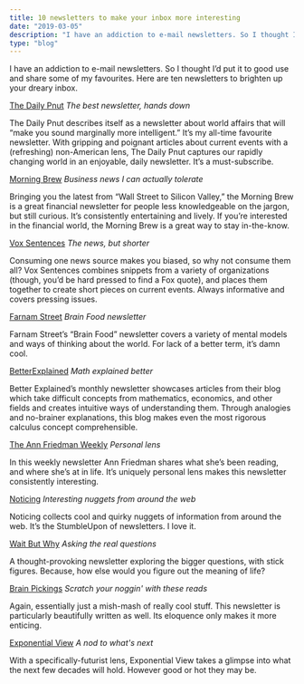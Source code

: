 ```yaml
---
title: 10 newsletters to make your inbox more interesting
date: "2019-03-05"
description: "I have an addiction to e-mail newsletters. So I thought I’d put it to good use and share some of my favourites. Here are ten newsletters to brighten up your dreary inbox."
type: "blog"
---
```


I have an addiction to e-mail newsletters. So I thought I’d put it to good use and share some of my favourites. Here are ten newsletters to brighten up your dreary inbox.

[The Daily Pnut](https://www.dailypnut.com/)
*The best newsletter, hands down*

The Daily Pnut describes itself as a newsletter about world affairs that will “make you sound marginally more intelligent.” It’s my all-time favourite newsletter. With gripping and poignant articles about current events with a (refreshing) non-American lens, The Daily Pnut captures our rapidly changing world in an enjoyable, daily newsletter. It’s a must-subscribe.

[Morning Brew](https://www.morningbrew.com/)
*Business news I can actually tolerate*

Bringing you the latest from “Wall Street to Silicon Valley,” the Morning Brew is a great financial newsletter for people less knowledgeable on the jargon, but still curious. It’s consistently entertaining and lively. If you’re interested in the financial world, the Morning Brew is a great way to stay in-the-know.

[Vox Sentences](https://www.vox.com/vox-sentences)
*The news, but shorter*

Consuming one news source makes you biased, so why not consume them all? Vox Sentences combines snippets from a variety of organizations (though, you’d be hard pressed to find a Fox quote), and places them together to create short pieces on current events. Always informative and covers pressing issues.

[Farnam Street](https://fs.blog/)
*Brain Food newsletter*

Farnam Street’s “Brain Food” newsletter covers a variety of mental models and ways of thinking about the world. For lack of a better term, it’s damn cool.

[BetterExplained](https://betterexplained.com/)
*Math explained better*

Better Explained’s monthly newsletter showcases articles from their blog which take difficult concepts from mathematics, economics, and other fields and creates intuitive ways of understanding them. Through analogies and no-brainer explanations, this blog makes even the most rigorous calculus concept comprehensible.

[The Ann Friedman Weekly](https://www.annfriedman.com/)
*Personal lens*

In this weekly newsletter Ann Friedman shares what she’s been reading, and where she’s at in life. It’s uniquely personal lens makes this newsletter consistently interesting.

[Noticing](https://kottke.org/newsletter/)
*Interesting nuggets from around the web*

Noticing collects cool and quirky nuggets of information from around the web. It’s the StumbleUpon of newsletters. I love it.

[Wait But Why](https://waitbutwhy.com/)
*Asking the real questions*

A thought-provoking newsletter exploring the bigger questions, with stick figures. Because, how else would you figure out the meaning of life?

[Brain Pickings](https://www.brainpickings.org/)
*Scratch your noggin' with these reads*

Again, essentially just a mish-mash of really cool stuff.  This newsletter is particularly beautifully written as well. Its eloquence only makes it more enticing.

[Exponential View](https://www.exponentialview.co/)
*A nod to what's next*

With a specifically-futurist lens, Exponential View takes a glimpse into what the next few decades will hold. However good or hot they may be.